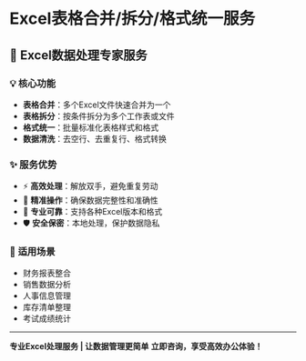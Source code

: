# Excel表格合并/拆分/格式统一服务

## 🎯 **Excel数据处理专家服务**

### 💡 **核心功能**
- **表格合并**：多个Excel文件快速合并为一个
- **表格拆分**：按条件拆分为多个工作表或文件
- **格式统一**：批量标准化表格样式和格式
- **数据清洗**：去空行、去重复行、格式转换

### ✨ **服务优势**
- ⚡ **高效处理**：解放双手，避免重复劳动
- 🎯 **精准操作**：确保数据完整性和准确性
- 💼 **专业可靠**：支持各种Excel版本和格式
- 🛡️ **安全保密**：本地处理，保护数据隐私

### 🎨 **适用场景**
- 财务报表整合
- 销售数据分析
- 人事信息管理
- 库存清单整理
- 考试成绩统计

---

**专业Excel处理服务 | 让数据管理更简单**
**立即咨询，享受高效办公体验！**